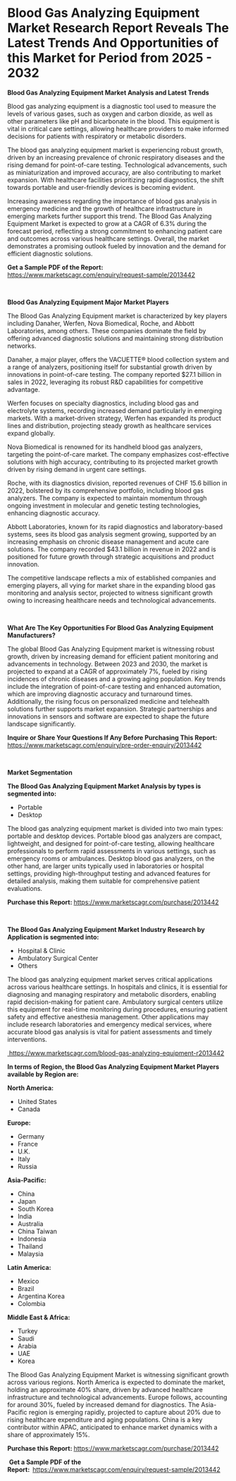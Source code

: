 <p><h1>Blood Gas Analyzing Equipment Market Research Report Reveals The Latest Trends And Opportunities of this Market for Period from 2025 - 2032</h1></p><p><strong>Blood Gas Analyzing Equipment Market Analysis and Latest Trends</strong></p>
<p><p>Blood gas analyzing equipment is a diagnostic tool used to measure the levels of various gases, such as oxygen and carbon dioxide, as well as other parameters like pH and bicarbonate in the blood. This equipment is vital in critical care settings, allowing healthcare providers to make informed decisions for patients with respiratory or metabolic disorders.</p><p>The blood gas analyzing equipment market is experiencing robust growth, driven by an increasing prevalence of chronic respiratory diseases and the rising demand for point-of-care testing. Technological advancements, such as miniaturization and improved accuracy, are also contributing to market expansion. With healthcare facilities prioritizing rapid diagnostics, the shift towards portable and user-friendly devices is becoming evident.</p><p>Increasing awareness regarding the importance of blood gas analysis in emergency medicine and the growth of healthcare infrastructure in emerging markets further support this trend. The Blood Gas Analyzing Equipment Market is expected to grow at a CAGR of 6.3% during the forecast period, reflecting a strong commitment to enhancing patient care and outcomes across various healthcare settings. Overall, the market demonstrates a promising outlook fueled by innovation and the demand for efficient diagnostic solutions.</p></p>
<p><strong>Get a Sample PDF of the Report:&nbsp;</strong> <a href="https://www.marketscagr.com/enquiry/request-sample/2013442?utm_campaign=3517&utm_medium=2&utm_source=Github&utm_content=ia&utm_term=16042025&utm_id=blood-gas-analyzing-equipment">https://www.marketscagr.com/enquiry/request-sample/2013442</a></p>
<p>&nbsp;</p>
<p><strong>Blood Gas Analyzing Equipment Major Market Players</strong></p>
<p><p>The Blood Gas Analyzing Equipment market is characterized by key players including Danaher, Werfen, Nova Biomedical, Roche, and Abbott Laboratories, among others. These companies dominate the field by offering advanced diagnostic solutions and maintaining strong distribution networks.</p><p>Danaher, a major player, offers the VACUETTE® blood collection system and a range of analyzers, positioning itself for substantial growth driven by innovations in point-of-care testing. The company reported $27.1 billion in sales in 2022, leveraging its robust R&D capabilities for competitive advantage.</p><p>Werfen focuses on specialty diagnostics, including blood gas and electrolyte systems, recording increased demand particularly in emerging markets. With a market-driven strategy, Werfen has expanded its product lines and distribution, projecting steady growth as healthcare services expand globally.</p><p>Nova Biomedical is renowned for its handheld blood gas analyzers, targeting the point-of-care market. The company emphasizes cost-effective solutions with high accuracy, contributing to its projected market growth driven by rising demand in urgent care settings.</p><p>Roche, with its diagnostics division, reported revenues of CHF 15.6 billion in 2022, bolstered by its comprehensive portfolio, including blood gas analyzers. The company is expected to maintain momentum through ongoing investment in molecular and genetic testing technologies, enhancing diagnostic accuracy.</p><p>Abbott Laboratories, known for its rapid diagnostics and laboratory-based systems, sees its blood gas analysis segment growing, supported by an increasing emphasis on chronic disease management and acute care solutions. The company recorded $43.1 billion in revenue in 2022 and is positioned for future growth through strategic acquisitions and product innovation.</p><p>The competitive landscape reflects a mix of established companies and emerging players, all vying for market share in the expanding blood gas monitoring and analysis sector, projected to witness significant growth owing to increasing healthcare needs and technological advancements.</p></p>
<p>&nbsp;</p>
<p><strong>What Are The Key Opportunities For Blood Gas Analyzing Equipment Manufacturers?</strong></p>
<p><p>The global Blood Gas Analyzing Equipment market is witnessing robust growth, driven by increasing demand for efficient patient monitoring and advancements in technology. Between 2023 and 2030, the market is projected to expand at a CAGR of approximately 7%, fueled by rising incidences of chronic diseases and a growing aging population. Key trends include the integration of point-of-care testing and enhanced automation, which are improving diagnostic accuracy and turnaround times. Additionally, the rising focus on personalized medicine and telehealth solutions further supports market expansion. Strategic partnerships and innovations in sensors and software are expected to shape the future landscape significantly.</p></p>
<p><strong>Inquire or Share Your Questions If Any Before Purchasing This Report:</strong> <a href="https://www.marketscagr.com/enquiry/pre-order-enquiry/2013442?utm_campaign=3517&utm_medium=2&utm_source=Github&utm_content=ia&utm_term=16042025&utm_id=blood-gas-analyzing-equipment">https://www.marketscagr.com/enquiry/pre-order-enquiry/2013442</a></p>
<p>&nbsp;</p>
<p><strong>Market Segmentation</strong></p>
<p><strong>The Blood Gas Analyzing Equipment Market Analysis by types is segmented into:</strong></p>
<p><ul><li>Portable</li><li>Desktop</li></ul></p>
<p><p>The blood gas analyzing equipment market is divided into two main types: portable and desktop devices. Portable blood gas analyzers are compact, lightweight, and designed for point-of-care testing, allowing healthcare professionals to perform rapid assessments in various settings, such as emergency rooms or ambulances. Desktop blood gas analyzers, on the other hand, are larger units typically used in laboratories or hospital settings, providing high-throughput testing and advanced features for detailed analysis, making them suitable for comprehensive patient evaluations.</p></p>
<p><strong>Purchase this Report:&nbsp;</strong><a href="https://www.marketscagr.com/purchase/2013442?utm_campaign=3517&utm_medium=2&utm_source=Github&utm_content=ia&utm_term=16042025&utm_id=blood-gas-analyzing-equipment">https://www.marketscagr.com/purchase/2013442</a></p>
<p>&nbsp;</p>
<p><strong>The Blood Gas Analyzing Equipment Market Industry Research by Application is segmented into:</strong></p>
<p><ul><li>Hospital & Clinic</li><li>Ambulatory Surgical Center</li><li>Others</li></ul></p>
<p><p>The blood gas analyzing equipment market serves critical applications across various healthcare settings. In hospitals and clinics, it is essential for diagnosing and managing respiratory and metabolic disorders, enabling rapid decision-making for patient care. Ambulatory surgical centers utilize this equipment for real-time monitoring during procedures, ensuring patient safety and effective anesthesia management. Other applications may include research laboratories and emergency medical services, where accurate blood gas analysis is vital for patient assessments and timely interventions.</p></p>
<p><a href="https://www.marketscagr.com/blood-gas-analyzing-equipment-r2013442?utm_campaign=3517&utm_medium=2&utm_source=Github&utm_content=ia&utm_term=16042025&utm_id=blood-gas-analyzing-equipment">&nbsp;https://www.marketscagr.com/blood-gas-analyzing-equipment-r2013442</a></p>
<p><strong>In terms of Region, the Blood Gas Analyzing Equipment Market Players available by Region are:</strong></p>
<p>
    <p> <strong> North America: </strong>
        <ul>
            <li>United States</li>
            <li>Canada</li>
        </ul>
        </p> 
    <p> <strong> Europe: </strong>
        <ul>
            <li>Germany</li>
            <li>France</li>
            <li>U.K.</li>
            <li>Italy</li>
            <li>Russia</li>
        </ul>
        </p> 
    <p> <strong> Asia-Pacific: </strong>
        <ul>
            <li>China</li>
            <li>Japan</li>
            <li>South Korea</li>
            <li>India</li>
            <li>Australia</li>
            <li>China Taiwan</li>
            <li>Indonesia</li>
            <li>Thailand</li>
            <li>Malaysia</li>
        </ul>
        </p> 
    <p> <strong> Latin America: </strong>
        <ul>
            <li>Mexico</li>
            <li>Brazil</li>
            <li>Argentina Korea</li>
            <li>Colombia</li>
        </ul>
        </p> 
    <p> <strong> Middle East & Africa: </strong>
        <ul>
            <li>Turkey</li>
            <li>Saudi</li>
            <li>Arabia</li>
            <li>UAE</li>
            <li>Korea</li>
        </ul>
    </p>
    </p>
<p><p>The Blood Gas Analyzing Equipment Market is witnessing significant growth across various regions. North America is expected to dominate the market, holding an approximate 40% share, driven by advanced healthcare infrastructure and technological advancements. Europe follows, accounting for around 30%, fueled by increased demand for diagnostics. The Asia-Pacific region is emerging rapidly, projected to capture about 20% due to rising healthcare expenditure and aging populations. China is a key contributor within APAC, anticipated to enhance market dynamics with a share of approximately 15%.</p></p>
<p><strong>Purchase this Report: </strong><a href="https://www.marketscagr.com/purchase/2013442?utm_campaign=3517&utm_medium=2&utm_source=Github&utm_content=ia&utm_term=16042025&utm_id=blood-gas-analyzing-equipment">https://www.marketscagr.com/purchase/2013442</a></p>
<p>&nbsp;<strong>Get a Sample PDF of the Report:&nbsp;&nbsp;</strong><a href="https://www.marketscagr.com/enquiry/request-sample/2013442?utm_campaign=3517&utm_medium=2&utm_source=Github&utm_content=ia&utm_term=16042025&utm_id=blood-gas-analyzing-equipment">https://www.marketscagr.com/enquiry/request-sample/2013442</a></p>
<p><strong></strong></p>
<p><p></p><p></p><p></p></p>